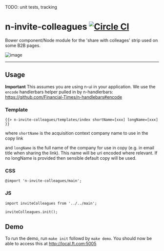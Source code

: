 TODO: unit tests, tracking

n-invite-colleagues [![Circle CI](https://circleci.com/gh/Financial-Times/n-desktop-app-banner/tree/master.svg?style=svg)](https://circleci.com/gh/Financial-Times/n-desktop-app-banner/tree/master)
=================

Bower component/Node module for the 'share with colleages' strip used on some B2B pages.

![image](https://user-images.githubusercontent.com/17846996/30050965-35265124-9218-11e7-9dc7-5ac889cd2734.png)

----

## Usage

**Important** This assumes you are using n-ui in your application. We use the `encode` handlerbars helper pulled in by n-handlerbars: https://github.com/Financial-Times/n-handlebars#encode

### Template

```
{{> n-invite-colleagues/templates/index shortName=[xxx] longName=[xxx] }}
```
where `shortName` is the acquisition context company name to use in the copy link

and `longName` is the full name of the company for use in copy (e.g. in email title when sharing the link). This name will be uri encoded where relevant. If no longName is provided then sensible default copy will be used.

### CSS

```
@import 'n-invite-colleagues/main';
```

### JS

```
import inviteColleagues from '../../main';

inviteColleagues.init();
```

## Demo

To run the demo, run `make init` followd by `make demo`. You should now be able to access this at <http://local.ft.com:5005>
